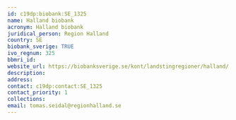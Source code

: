 ```yaml
---
id: c19dp:biobank:SE_1325
name: Halland biobank
acronym: Halland biobank
juridical_person: Region Halland
country: SE
biobank_sverige: TRUE
ivo_regnum: 325
bbmri_id:
website_url: https://biobanksverige.se/kont/landstingregioner/halland/
description:
address:
contact: c19dp:contact:SE_1325
contact_priority: 1
collections:
email: tomas.seidal@regionhalland.se
---
```

